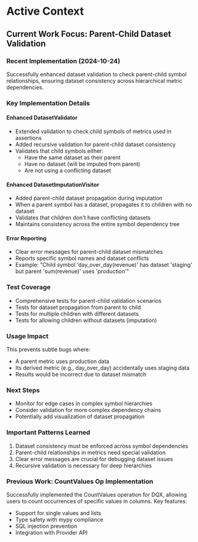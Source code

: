 # Active Context

## Current Work Focus: Parent-Child Dataset Validation

### Recent Implementation (2024-10-24)
Successfully enhanced dataset validation to check parent-child symbol relationships, ensuring dataset consistency across hierarchical metric dependencies.

### Key Implementation Details

#### Enhanced DatasetValidator
- Extended validation to check child symbols of metrics used in assertions
- Added recursive validation for parent-child dataset consistency
- Validates that child symbols either:
  - Have the same dataset as their parent
  - Have no dataset (will be imputed from parent)
  - Are not using a conflicting dataset

#### Enhanced DatasetImputationVisitor
- Added parent-child dataset propagation during imputation
- When a parent symbol has a dataset, propagates it to children with no dataset
- Validates that children don't have conflicting datasets
- Maintains consistency across the entire symbol dependency tree

#### Error Reporting
- Clear error messages for parent-child dataset mismatches
- Reports specific symbol names and dataset conflicts
- Example: "Child symbol 'day_over_day(revenue)' has dataset 'staging' but parent 'sum(revenue)' uses 'production'"

### Test Coverage
- Comprehensive tests for parent-child validation scenarios
- Tests for dataset propagation from parent to child
- Tests for multiple children with different datasets
- Tests for allowing children without datasets (imputation)

### Usage Impact
This prevents subtle bugs where:
- A parent metric uses production data
- Its derived metric (e.g., day_over_day) accidentally uses staging data
- Results would be incorrect due to dataset mismatch

### Next Steps
- Monitor for edge cases in complex symbol hierarchies
- Consider validation for more complex dependency chains
- Potentially add visualization of dataset propagation

### Important Patterns Learned
1. Dataset consistency must be enforced across symbol dependencies
2. Parent-child relationships in metrics need special validation
3. Clear error messages are crucial for debugging dataset issues
4. Recursive validation is necessary for deep hierarchies

### Previous Work: CountValues Op Implementation
Successfully implemented the CountValues operation for DQX, allowing users to count occurrences of specific values in columns. Key features:
- Support for single values and lists
- Type safety with mypy compliance
- SQL injection prevention
- Integration with Provider API
